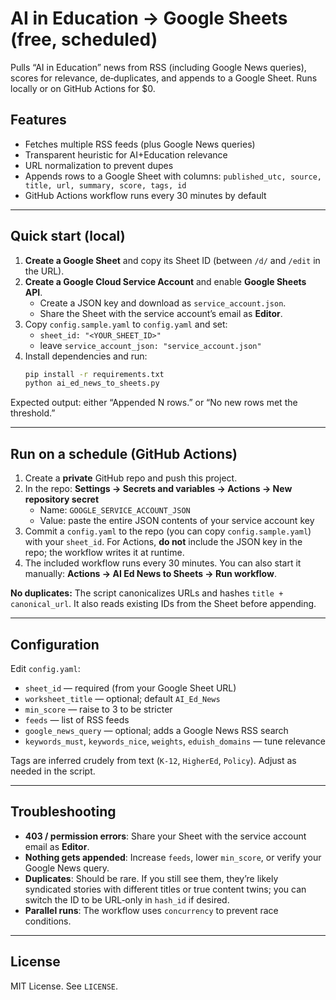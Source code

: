 # AI in Education → Google Sheets (free, scheduled)

Pulls “AI in Education” news from RSS (including Google News queries), scores for relevance, de‑duplicates, and appends to a Google Sheet. Runs locally or on GitHub Actions for $0.

## Features
- Fetches multiple RSS feeds (plus Google News queries)
- Transparent heuristic for AI+Education relevance
- URL normalization to prevent dupes
- Appends rows to a Google Sheet with columns:
  `published_utc, source, title, url, summary, score, tags, id`
- GitHub Actions workflow runs every 30 minutes by default

---

## Quick start (local)

1. **Create a Google Sheet** and copy its Sheet ID (between `/d/` and `/edit` in the URL).
2. **Create a Google Cloud Service Account** and enable **Google Sheets API**.
   - Create a JSON key and download as `service_account.json`.
   - Share the Sheet with the service account’s email as **Editor**.
3. Copy `config.sample.yaml` to `config.yaml` and set:
   - `sheet_id: "<YOUR_SHEET_ID>"`
   - leave `service_account_json: "service_account.json"`
4. Install dependencies and run:
   ```bash
   pip install -r requirements.txt
   python ai_ed_news_to_sheets.py
   ```

Expected output: either “Appended N rows.” or “No new rows met the threshold.”

---

## Run on a schedule (GitHub Actions)

1. Create a **private** GitHub repo and push this project.
2. In the repo: **Settings → Secrets and variables → Actions → New repository secret**  
   - Name: `GOOGLE_SERVICE_ACCOUNT_JSON`  
   - Value: paste the entire JSON contents of your service account key
3. Commit a `config.yaml` to the repo (you can copy `config.sample.yaml`) with your `sheet_id`. For Actions, **do not** include the JSON key in the repo; the workflow writes it at runtime.
4. The included workflow runs every 30 minutes. You can also start it manually: **Actions → AI Ed News to Sheets → Run workflow**.

**No duplicates:** The script canonicalizes URLs and hashes `title + canonical_url`. It also reads existing IDs from the Sheet before appending.

---

## Configuration

Edit `config.yaml`:

- `sheet_id` — required (from your Google Sheet URL)
- `worksheet_title` — optional; default `AI_Ed_News`
- `min_score` — raise to 3 to be stricter
- `feeds` — list of RSS feeds
- `google_news_query` — optional; adds a Google News RSS search
- `keywords_must`, `keywords_nice`, `weights`, `eduish_domains` — tune relevance

Tags are inferred crudely from text (`K-12`, `HigherEd`, `Policy`). Adjust as needed in the script.

---


## Troubleshooting

- **403 / permission errors**: Share your Sheet with the service account email as **Editor**.
- **Nothing gets appended**: Increase `feeds`, lower `min_score`, or verify your Google News query.
- **Duplicates**: Should be rare. If you still see them, they’re likely syndicated stories with different titles or true content twins; you can switch the ID to be URL‑only in `hash_id` if desired.
- **Parallel runs**: The workflow uses `concurrency` to prevent race conditions.

---

## License

MIT License. See `LICENSE`.
